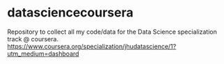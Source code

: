 datasciencecoursera
===================

Repository to collect all my code/data for the Data Science specialization track @ coursera. https://www.coursera.org/specialization/jhudatascience/1?utm_medium=dashboard
